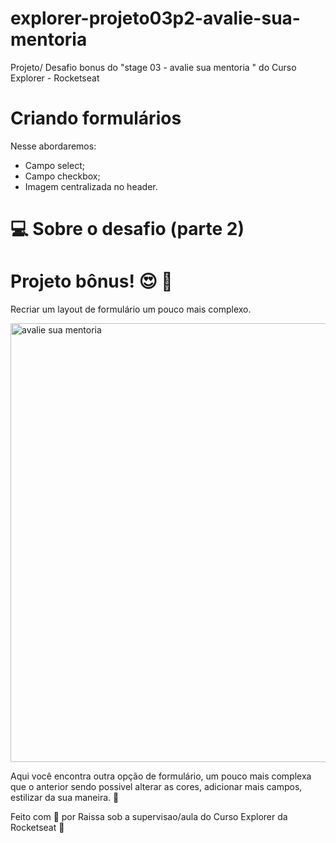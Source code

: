 # explorer-projeto03p2-avalie-sua-mentoria

Projeto/ Desafio bonus do "stage 03 -  avalie sua mentoria " do Curso Explorer - Rocketseat


# Criando formulários

Nesse abordaremos:

- Campo select;
- Campo checkbox;
- Imagem centralizada no header.


# 💻 Sobre o desafio (parte 2) 


# Projeto bônus! 😍 💜
Recriar um layout de formulário um pouco mais complexo.

<img width="702" alt="avalie sua mentoria" src="https://user-images.githubusercontent.com/77169909/209588487-73452ab3-ccf6-4d42-80f0-fb8018db2a5b.png">

Aqui você encontra outra opção de formulário, um pouco mais complexa que o anterior sendo possivel alterar as cores, adicionar mais campos, estilizar da sua maneira. 💜


Feito com 💜 por Raissa  sob a supervisao/aula do Curso Explorer da Rocketseat 👋
